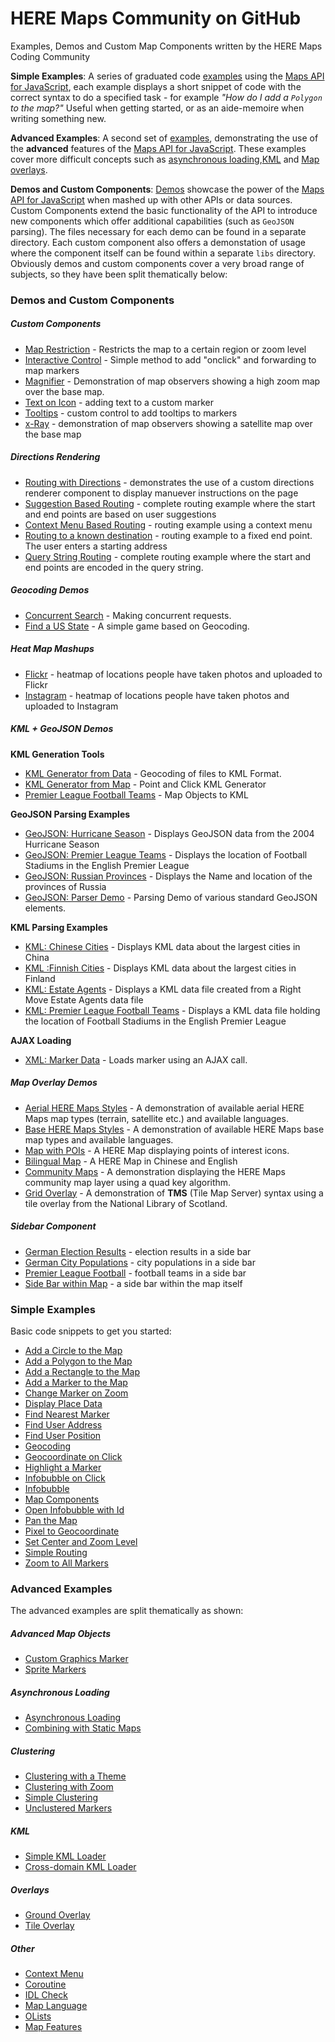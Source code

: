 
HERE Maps Community on GitHub
=============================

Examples, Demos and Custom Map Components written by the HERE Maps Coding Community 

**Simple Examples**: A series of graduated code [examples](https://github.com/heremaps/examples/#simple-examples) using the [Maps API for JavaScript](http://developer.here.com/javascript-apis/), each example displays 
a short snippet of code with the correct syntax to do a specified task - for example _"How do I add a `Polygon` to the map?"_ Useful when getting
 started, or as an aide-memoire when writing something new.

**Advanced Examples**: A second set of [examples](https://github.com/heremaps/examples/#advanced-examples), demonstrating the use of the **advanced** features of 
the [Maps API for JavaScript](http://developer.here.com/javascript-apis/). These examples cover more difficult concepts such as
[asynchronous loading](https://github.com/heremaps/examples/#asynchronous-loading),[KML](https://github.com/heremaps/examples/#kml) and
[Map overlays](https://github.com/heremaps/examples/#overlays).

**Demos and Custom Components**:  [Demos](https://github.com/heremaps/examples/#demos-and-custom-components) showcase the power of the [Maps API for JavaScript](http://developer.here.com/javascript-apis/) when mashed up with other APIs or data sources.
Custom Components extend the basic functionality of the API to introduce new components which offer additional capabilities (such as `GeoJSON` parsing). The files 
necessary for each demo can be found in a separate directory. Each custom component also offers a demonstation of usage where the component itself can be found
within a separate `libs` directory. Obviously demos and custom components cover a very broad range of subjects, so they have been split thematically below:



### Demos and Custom Components

##### Custom Components
* [Map Restriction](http://github.com/heremaps/examples/blob/master/maps_api_for_javascript/demos/restrict-map-component/index.html) - Restricts the map to a certain region or zoom level
* [Interactive Control](http://github.com/heremaps/examples/blob/master/maps_api_for_javascript/demos/marker-interactivity-component/index.html) - Simple method to add "onclick" and forwarding to map markers
* [Magnifier](http://github.com/heremaps/examples/blob/master/maps_api_for_javascript/demos/magnifying-glass/index.html) - Demonstration of map observers showing a high zoom map over the base map.
* [Text on Icon](https://github.com/heremaps/examples/tree/master/maps_api_for_javascript/demos/text-on-icon-marker/index.html) - adding text to a custom marker
* [Tooltips](http://github.com/heremaps/examples/blob/master/maps_api_for_javascript/demos/tooltip-component/index.html) - custom control to add tooltips to markers
* [x-Ray](http://github.com/heremaps/examples/tree/master/maps_js/x-ray-component/index.html) - demonstration of map observers showing a satellite map over the base map


##### Directions Rendering
* [Routing with Directions](http://github.com/heremaps/examples/tree/master/maps_api_for_javascript/demos/directions-rendering-component/a-to-b-with-directions.html) - demonstrates the use of a custom directions renderer component to display manuever instructions on the page
* [Suggestion Based Routing](http://github.com/heremaps/examples/tree/master/maps_api_for_javascript/demos/directions-rendering-component/suggestion-box-with-directions.html) - complete routing example where the start and end points are based on user suggestions
* [Context Menu Based Routing](http://github.com/heremaps/examples/tree/master/maps_api_for_javascript/demos/directions-rendering-component/context-menu-with-directions.html) - routing example using a context menu
* [Routing to a known destination](http://github.com/heremaps/examples/tree/master/maps_api_for_javascript/demos/directions-rendering-component/geocode-with-directions.html) - routing example to a fixed end point. The user enters a starting address
* [Query String Routing](http://github.com/heremaps/examples/tree/master/maps_api_for_javascript/demos/directions-rendering-component/query-string.html) - complete routing example where the start and end points are encoded in the query string.


##### Geocoding Demos
* [Concurrent Search](http://github.com/heremaps/examples/blob/master/maps_api_for_javascript/demos/concurrent-search-requests/index.html) - Making concurrent requests.
* [Find a US State](http://github.com/heremaps/examples/blob/master/maps_api_for_javascript/demos/find-an-american-state/index.html) - A simple game based on Geocoding.


##### Heat Map Mashups
* [Flickr](http://github.com/heremaps/examples/blob/master/maps_api_for_javascript/demos/flickr-heat-map/index.html) -  heatmap of locations people have taken photos and uploaded to Flickr
* [Instagram](http://github.com/heremaps/examples/blob/master/maps_api_for_javascript/demos/instagram-heat-map/index.html) -  heatmap of locations people have taken photos and uploaded to Instagram


##### KML + GeoJSON Demos

**KML Generation Tools**

* [KML Generator from Data](http://github.com/heremaps/examples/tree/master/maps_api_for_javascript/demos/generate-kmlgenerate-kml-file-from-data.html) - Geocoding of files to KML Format.
* [KML Generator from Map](http://github.com/heremaps/examples/tree/master/maps_api_for_javascript/demos/generate-kml/generate-kml-file-from-map.html) - Point and Click KML Generator
* [Premier League Football Teams](http://github.com/heremaps/examples/tree/master/maps_api_for_javascript/demos/generate-kml/premier-league-football-teams.html) - Map Objects to KML

**GeoJSON Parsing Examples**

* [GeoJSON: Hurricane Season](http://github.com/heremaps/examples/tree/master/maps_api_for_javascript/demos/geojson-parser/load-geojson-hurricane-data-using-ajax.html) - Displays GeoJSON data from the 2004 Hurricane Season
* [GeoJSON: Premier League Teams](http://github.com/heremaps/examples/tree/master/maps_api_for_javascript/demos/geojson-parser/load-geojson-premiership-data-using-ajax.html) - Displays the location of Football Stadiums in the English Premier League
* [GeoJSON: Russian Provinces](http://github.com/heremaps/examples/tree/master/maps_api_for_javascript/demos/geojson-parser/load-geojson-russia-data-using-ajax.html) - Displays the Name and location of the provinces of Russia
* [GeoJSON: Parser Demo](http://github.com/heremaps/examples/tree/master/maps_api_for_javascript/demos/geojson-parser/parse-geojson-data.html) - Parsing Demo of various standard GeoJSON elements.

**KML Parsing Examples**

* [KML: Chinese Cities](http://github.com/heremaps/examples/tree/master/maps_api_for_javascript/demos/generate-kml/cities-in-china.html) - Displays KML data about the largest cities in China
* [KML :Finnish Cities](http://github.com/heremaps/examples/tree/master/maps_api_for_javascript/demos/generate-kml/load-kml-cities-in-finland.html) - Displays KML data about the largest cities in Finland
* [KML: Estate Agents](http://github.com/heremaps/examples/tree/master/maps_api_for_javascript/demos/generate-kml/load-kml-estate-agents.html) - Displays a KML data file created from a Right Move Estate Agents data file
* [KML: Premier League Football Teams](http://gitub.com/heremaps/examples/tree/master/maps_api_for_javascript/demos/generate-kml/load-kml-premier-league-football-teams.html) - Displays a KML data file holding the location of Football Stadiums in the English Premier League

**AJAX Loading**

* [XML: Marker Data](http://github.com/heremaps/examples/blob/master/maps_api_for_javascript/demos/load-marker-data-using-ajax/index.html) - Loads marker using an AJAX call.


##### Map Overlay Demos
* [Aerial HERE Maps Styles](http://github.com/heremaps/examples/tree/master/maps_api_for_javascript/demos/map-tile-overlays/aerial-map-tile-styles-and-modes.html)  - A demonstration of available aerial HERE Maps map types (terrain, satellite etc.) and available languages.
* [Base HERE Maps Styles](http://github.com/heremaps/examples/tree/master/maps_api_for_javascript/demos/map-tile-overlays/base-map-styles-and-modes.html) - A demonstration of available HERE Maps base map types and available languages.
* [Map with POIs](http://github.com/heremaps/examples/tree/master/maps_api_for_javascript/demos/map-tile-overlays/base-map-with-pois.html) - A HERE Map displaying points of interest icons.
* [Bilingual Map](http://github.com/heremaps/examples/tree/master/maps_api_for_javascript/demos/map-tile-overlays/bilingual-map.html) - A HERE Map in Chinese and English
* [Community Maps](http://github.com/heremaps/examples/tree/master/maps_api_for_javascript/demos/map-tile-overlays/community-map.html) - A demonstration displaying the HERE Maps community map layer using a quad key algorithm.
* [Grid Overlay](http://github.com/heremaps/examples/blob/master/maps_api_for_javascript/demos/svg-grid-overlay/index.html) - A demonstration of **TMS** (Tile Map Server) syntax using a tile overlay from the National Library of Scotland.

##### Sidebar Component
* [German Election Results](http://github.com/heremaps/examples/blob/master/maps_api_for_javascript/demos/bar-chart-election-result.html) - election results in a side bar
* [German City Populations](http://github.com/heremaps/examples/blob/master/maps_api_for_javascript/demos/bar-chart-markers.html) - city populations in a side bar
* [Premier League Football](http://github.com/heremaps/examples/blob/master/maps_api_for_javascript/demos/map-sidebar-control.html) - football teams in a side bar
* [Side Bar within Map](http://github.com/heremaps/examples/blob/master/maps_api_for_javascript/demos/map-sidebar-within-map.html) - a side bar within the map itself

### Simple Examples
Basic code snippets to get you started:

* [Add a Circle to the Map](http://github.com/heremaps/examples/tree/master/maps_api_for_javascript/simple-examples/circle.html)
* [Add a Polygon to the Map](http://github.com/heremaps/examples/tree/master/maps_api_for_javascript/simple-examples/polygon.html)
* [Add a Rectangle to the Map](http://github.com/heremaps/examples/tree/master/maps_api_for_javascript/simple-examples/rectangle.html)
* [Add a Marker to the Map](http://github.com/heremaps/examples/tree/master/maps_api_for_javascript/simple-examples/simple-marker.html)
* [Change Marker on Zoom](http://github.com/heremaps/examples/tree/master/maps_api_for_javascript/simple-examples/change-marker-on-zoom.html)
* [Display Place Data](http://github.com/heremaps/examples/tree/master/maps_api_for_javascript/simple-examples/display-place-data.html)
* [Find Nearest Marker](http://github.com/heremaps/examples/tree/master/maps_api_for_javascript/simple-examples/find-nearest-marker.html)
* [Find User Address](http://github.com/heremaps/examples/tree/master/maps_api_for_javascript/simple-examples/find-user-address.html)
* [Find User Position](http://github.com/heremaps/examples/tree/master/maps_api_for_javascript/simple-examples/find-user-position.html)
* [Geocoding](http://github.com/heremaps/examples/tree/master/maps_api_for_javascript/simple-examples/geocoding.html)
* [Geocoordinate on Click](http://github.com/heremaps/examples/tree/master/maps_api_for_javascript/simple-examples/geocoordinate-on-click.html)
* [Highlight a Marker](http://github.com/heremaps/examples/tree/master/maps_api_for_javascript/simple-examples/highlighting-a-marker.html)
* [Infobubble on Click](http://github.com/heremaps/examples/tree/master/maps_api_for_javascript/simple-examples/infobubble-on-marker-click.html)
* [Infobubble](http://github.com/heremaps/examples/tree/master/maps_api_for_javascript/simple-examples/infobubble.html)
* [Map Components](http://github.com/heremaps/examples/tree/master/maps_api_for_javascript/simple-examples/map-components.html)
* [Open Infobubble with Id](http://github.com/heremaps/examples/tree/master/maps_api_for_javascript/simple-examples/opening-infobubble-with-id.html)
* [Pan the Map](http://github.com/heremaps/examples/tree/master/maps_api_for_javascript/simple-examples/panning-the-map.html)
* [Pixel to Geocoordinate](http://github.com/heremaps/examples/tree/master/maps_api_for_javascript/simple-examples/pixel-to-geocoordinate.html)
* [Set Center and Zoom Level](http://github.com/heremaps/examples/tree/master/maps_api_for_javascript/simple-examples/map-set-center-and-zoom-level.html)
* [Simple Routing](http://github.com/heremaps/examples/tree/master/maps_api_for_javascript/simple-examples/routing-from-a-to-b.html)
* [Zoom to All Markers](http://github.com/heremaps/examples/tree/master/maps_api_for_javascript/simple-examples/zoom-to-all-markers.html)


### Advanced Examples
The advanced examples are split thematically as shown:

##### Advanced Map Objects
* [Custom Graphics Marker](http://github.com/heremaps/examples/tree/master/maps_api_for_javascript/advanced-examples/custom-graphics-marker.html)
* [Sprite Markers](http://github.com/heremaps/examples/tree/master/maps_api_for_javascript/advanced-examples/sprite-markers.html)

##### Asynchronous Loading
* [Asynchronous Loading](http://github.com/heremaps/examples/tree/master/maps_api_for_javascript/advanced-examples/asynchronous-loading.html)
* [Combining with Static Maps](http://github.com/heremaps/examples/tree/master/maps_api_for_javascript/advanced-examples/combining-with-here-static-maps.html)

##### Clustering
* [Clustering with a Theme](http://github.com/heremaps/examples/tree/master/maps_api_for_javascript/advanced-examples/700-markers-clustering-with-theme.html)
* [Clustering with Zoom](http://github.com/heremaps/examples/tree/master/maps_api_for_javascript/advanced-examples/700-markers-clustering-with-zoom.html)
* [Simple Clustering](http://github.com/heremaps/examples/tree/master/maps_api_for_javascript/advanced-examples/700-markers-simple-clustering.html)
* [Unclustered Markers](http://github.com/heremaps/examples/tree/master/maps_api_for_javascript/advanced-examples/700-markers-unclustered.html)

##### KML
* [Simple KML Loader](http://github.com/heremaps/examples/tree/master/maps_api_for_javascript/advanced-examples/load-kml-file.html)
* [Cross-domain KML Loader](http://github.com/heremaps/examples/tree/master/maps_api_for_javascript/advanced-examples/load-kml-file-cross-domain.html)
	
##### Overlays
* [Ground Overlay](http://github.com/heremaps/examples/tree/master/maps_api_for_javascript/advanced-examples/ground-overlay.html)
* [Tile Overlay](http://github.com/heremaps/examples/tree/master/maps_api_for_javascript/advanced-examples/tile-overlay.html)

##### Other
* [Context Menu](http://github.com/heremaps/examples/tree/master/maps_api_for_javascript/advanced-examples/context-menu.html)
* [Coroutine](http://github.com/heremaps/examples/tree/master/maps_api_for_javascript/advanced-examples/coroutine.html)
* [IDL Check](http://github.com/heremaps/examples/tree/master/maps_api_for_javascript/advanced-examples/international-date-line-check.html)
* [Map Language](http://github.com/heremaps/examples/tree/master/maps_api_for_javascript/advanced-examples/map-language.html)
* [OLists](http://github.com/heremaps/examples/tree/master/maps_api_for_javascript/advanced-examples/olist.html)
* [Map Features](http://github.com/heremaps/examples/tree/master/maps_api_for_javascript/advanced-examples/reading-map-features.html)







